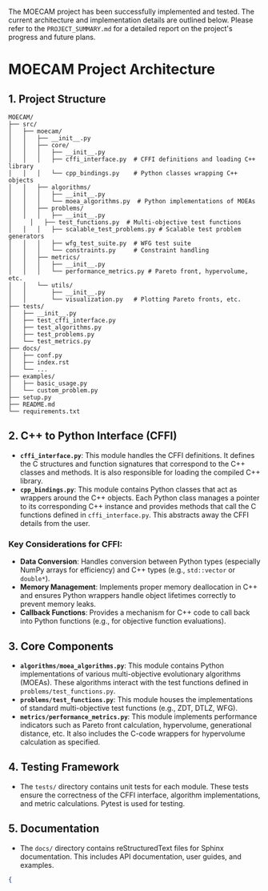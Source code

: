 The MOECAM project has been successfully implemented and tested. The current architecture and implementation details are outlined below. Please refer to the `PROJECT_SUMMARY.md` for a detailed report on the project's progress and future plans.

# MOECAM Project Architecture

## 1. Project Structure

```
MOECAM/
├── src/
│   ├── moecam/
│   │   ├── __init__.py
│   │   ├── core/
│   │   │   ├── __init__.py
│   │   │   ├── cffi_interface.py  # CFFI definitions and loading C++ library
│   │   │   └── cpp_bindings.py    # Python classes wrapping C++ objects
│   │   ├── algorithms/
│   │   │   ├── __init__.py
│   │   │   └── moea_algorithms.py  # Python implementations of MOEAs
│   │   ├── problems/
│   │   │   ├── __init__.py
│     │   ├── test_functions.py  # Multi-objective test functions
│   │   │   ├── scalable_test_problems.py # Scalable test problem generators
│   │   │   ├── wfg_test_suite.py  # WFG test suite
│   │   │   └── constraints.py     # Constraint handling
│   │   ├── metrics/
│   │   │   ├── __init__.py
│   │   │   └── performance_metrics.py # Pareto front, hypervolume, etc.
│   │   └── utils/
│   │       ├── __init__.py
│   │       └── visualization.py   # Plotting Pareto fronts, etc.
├── tests/
│   ├── __init__.py
│   ├── test_cffi_interface.py
│   ├── test_algorithms.py
│   ├── test_problems.py
│   └── test_metrics.py
├── docs/
│   ├── conf.py
│   ├── index.rst
│   └── ...
├── examples/
│   ├── basic_usage.py
│   └── custom_problem.py
├── setup.py
├── README.md
└── requirements.txt
```

## 2. C++ to Python Interface (CFFI)

- **`cffi_interface.py`**: This module handles the CFFI definitions. It defines the C structures and function signatures that correspond to the C++ classes and methods. It is also responsible for loading the compiled C++ library.
- **`cpp_bindings.py`**: This module contains Python classes that act as wrappers around the C++ objects. Each Python class manages a pointer to its corresponding C++ instance and provides methods that call the C functions defined in `cffi_interface.py`. This abstracts away the CFFI details from the user.

### Key Considerations for CFFI:
- **Data Conversion**: Handles conversion between Python types (especially NumPy arrays for efficiency) and C++ types (e.g., `std::vector` or `double*`).
- **Memory Management**: Implements proper memory deallocation in C++ and ensures Python wrappers handle object lifetimes correctly to prevent memory leaks.
- **Callback Functions**: Provides a mechanism for C++ code to call back into Python functions (e.g., for objective function evaluations).

## 3. Core Components

- **`algorithms/moea_algorithms.py`**: This module contains Python implementations of various multi-objective evolutionary algorithms (MOEAs). These algorithms interact with the test functions defined in `problems/test_functions.py`.
- **`problems/test_functions.py`**: This module houses the implementations of standard multi-objective test functions (e.g., ZDT, DTLZ, WFG).
- **`metrics/performance_metrics.py`**: This module implements performance indicators such as Pareto front calculation, hypervolume, generational distance, etc. It also includes the C-code wrappers for hypervolume calculation as specified.

## 4. Testing Framework

- The `tests/` directory contains unit tests for each module. These tests ensure the correctness of the CFFI interface, algorithm implementations, and metric calculations. Pytest is used for testing.

## 5. Documentation

- The `docs/` directory contains reStructuredText files for Sphinx documentation. This includes API documentation, user guides, and examples.


```json
{
  

